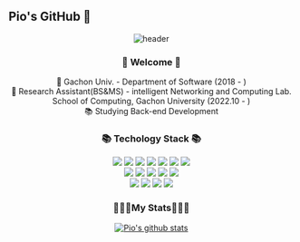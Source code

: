 ## Pio's GitHub 👋
<div align='center'>

![header](https://capsule-render.vercel.app/api?type=waving&color=auto&height=165&section=header&text=JiSung%20Pyo&fontSize=80&fontAlign=60) 

 <h3> 🙌 Welcome 🙌 </h3>
 <p>
🏫 Gachon Univ. - Department of Software (2018 - )</br>
🔬 Research Assistant(BS&MS) - intelligent Networking and Computing Lab.<br>School of Computing, Gachon University (2022.10 - )<br>
📚 Studying Back-end Development</br>
  </p>
  
<h3>📚 Techology Stack 📚</h3>  
 <img src="https://img.shields.io/badge/C-A8B9CC?style=flat-square&logo=C&logoColor=white"/>
 <img src="https://img.shields.io/badge/Arduino-00979D?style=flat-square&logo=Arduino&logoColor=white"/>
 <img src="https://img.shields.io/badge/Java-007396?style=flat-square&logo=Java&logoColor=white"/>
 <img src="https://img.shields.io/badge/HTML5-E34F26?style=flat-square&logo=HTML5&logoColor=white"/>
 <img src="https://img.shields.io/badge/CSS3-1572B6?style=flat-square&logo=CSS3&logoColor=white"/>
 <img src="https://img.shields.io/badge/JavaScript-F7DF1E?style=flat-square&logo=JavaScript&logoColor=white"/>
 <img src="https://img.shields.io/badge/Node.js-339933?style=flat-square&logo=Node.js&logoColor=white"/>
 <br>
 <img src="https://img.shields.io/badge/MySQL-4479A1?style=flat-square&logo=MySQL&logoColor=white"/>
 <img src="https://img.shields.io/badge/MongoDB-47A248?style=flat-square&logo=MongoDB&logoColor=white"/>
 <img src="https://img.shields.io/badge/JetBrains-000000?style=flat-square&logo=JetBrains&logoColor=white"/>
 <img src="https://img.shields.io/badge/IntelliJ IDEA-FF9900?style=flat-square&logo=IntelliJ IDEA&logoColor=white"/>
 <img src="https://img.shields.io/badge/DataGrip-0ABF53?style=flat-square&logo=DataGrip&logoColor=white"/>
 <br>
 <img src="https://img.shields.io/badge/Django-092E20?style=flat-square&logo=Django&logoColor=white"/>
 <img src="https://img.shields.io/badge/TensorFlow-FF6F00?style=flat-square&logo=TensorFlow&logoColor=white"/>
 <img src="https://img.shields.io/badge/Amazon AWS-232F3E?style=flat-square&logo=Amazon AWS&logoColor=white"/>
 <img src="https://img.shields.io/badge/Amazon RDS-527FFF?style=flat-square&logo=Amazon RDS&logoColor=white"/>


 
<!--
 <p>
 <b>Language</b>  
 <img src="https://img.shields.io/badge/C-A8B9CC?style=flat-square&logo=C&logoColor=white"/>
 <img src="https://img.shields.io/badge/Arduino-00979D?style=flat-square&logo=Arduino&logoColor=white"/>
 <img src="https://img.shields.io/badge/Java-007396?style=flat-square&logo=Java&logoColor=white"/>
 </p>
 <p>
 <b>Web</<b>  
 <img src="https://img.shields.io/badge/HTML5-E34F26?style=flat-square&logo=HTML5&logoColor=white"/>
 <img src="https://img.shields.io/badge/CSS3-1572B6?style=flat-square&logo=CSS3&logoColor=white"/>
 <img src="https://img.shields.io/badge/JavaScript-F7DF1E?style=flat-square&logo=JavaScript&logoColor=white"/>
 <img src="https://img.shields.io/badge/Node.js-339933?style=flat-square&logo=Node.js&logoColor=white"/>
  </p>
  <p>
 <b>DB</b>  
 <img src="https://img.shields.io/badge/MySQL-4479A1?style=flat-square&logo=MySQL&logoColor=white"/>
   <img src="https://img.shields.io/badge/MongoDB-47A248?style=flat-square&logo=MongoDB&logoColor=white"/>
  </p>
  <p>
 <b>Tool</b>
 <img src="https://img.shields.io/badge/JetBrains-000000?style=flat-square&logo=JetBrains&logoColor=white"/>
   <img src="https://img.shields.io/badge/IntelliJ IDEA-FF9900?style=flat-square&logo=IntelliJ IDEA&logoColor=white"/>
   <img src="https://img.shields.io/badge/DataGrip-0ABF53?style=flat-square&logo=DataGrip&logoColor=white"/>
 </p>
-->
<h3>🏃🏻‍♀️My Stats🏃🏻‍♀️</h3> 

[![Pio's github stats](https://github-readme-stats.vercel.app/api/top-langs/?username=pjs990301&show_icons=true&hide_border=true&title_color=004386&icon_color=004386&layout=compact)](https://github.com/pjs990301)</br>
</div>

<!--
**pjs990301/pjs990301** is a ✨ _special_ ✨ repository because its `README.md` (this file) appears on your GitHub profile.

Here are some ideas to get you started:

- 🔭 I’m currently working on ...
- 🌱 I’m currently learning ...
- 👯 I’m looking to collaborate on ...
- 🤔 I’m looking for help with ...
- 💬 Ask me about ...
- 📫 How to reach me: ...
- 😄 Pronouns: ...
- ⚡ Fun fact: ...
-->
